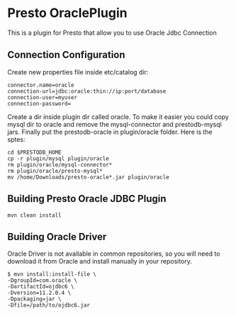 # Presto OraclePlugin

This is a plugin for Presto that allow you to use Oracle Jdbc Connection

## Connection Configuration

Create new properties file inside etc/catalog dir:

    connector.name=oracle
    connection-url=jdbc:oracle:thin://ip:port/database
    connection-user=myuser
    connection-password=

Create a dir inside plugin dir called oracle. To make it easier you could copy mysql dir to oracle and remove the mysql-connector and prestodb-mysql jars. Finally put the prestodb-oracle in plugin/oracle folder. Here is the sptes:

    cd $PRESTODB_HOME
    cp -r plugin/mysql plugin/oracle
    rm plugin/oracle/mysql-connector*
    rm plugin/oracle/presto-mysql*
    mv /home/Downloads/presto-oracle*.jar plugin/oracle

## Building Presto Oracle JDBC Plugin

    mvn clean install
    
## Building Oracle Driver
Oracle Driver is not available in common repositories, so you will need to download it from Oracle and install manually in your repository.
```
$ mvn install:install-file \
-DgroupId=com.oracle \
-DartifactId=ojdbc6 \
-Dversion=11.2.0.4 \
-Dpackaging=jar \
-Dfile=/path/to/ojdbc6.jar
```
